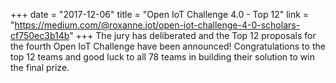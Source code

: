 +++
date = "2017-12-06"
title = "Open IoT Challenge 4.0 - Top 12"
link = "https://medium.com/@roxanne.iot/open-iot-challenge-4-0-scholars-cf750ec3b14b"
+++
The jury has deliberated and the Top 12 proposals for the fourth Open IoT Challenge have been announced! Congratulations to the top 12 teams and good luck to all 78 teams in building their solution to win the final prize.